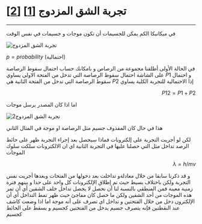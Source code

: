 
# تجربة الشق المزدوج [[1]]([https://translate.google.com/?sl=auto&tl=ar&op=translate](https://www.youtube.com/watch?v=n2td1lTYcbk)) [[2]](https://ar.wikipedia.org/wiki/%D8%AA%D8%AC%D8%B1%D8%A8%D8%A9_%D8%A7%D9%84%D8%B4%D9%82_%D8%A7%D9%84%D9%85%D8%B2%D8%AF%D9%88%D8%AC) 
---


في ميكانيكا الكم يمكن للجسيمات أن تكون  موجات و جسيمات في نفس الوقت


![تجربة الشق المزدوج](~/images/Double_slit_experiment.png)




$p = probability$ (احتمالية)

في الحالة الأولى أطلقنا مجموعة من الرصاص و بامكانك حساب احتمال سقوط الرصاصة على الشاشة 
احتمال سقوط الرصاصة التي تدخل  من الفتحة الاولى يساوي $P1$ و احتمال سقوط الرصاصة التي تدخل  من الفتحة  الثانية هي $P2$
إذا الاحتمالية للتجربة الكلية يساوي  

<div align="right">

$P12=P1+P2$ 

</div>
اما اذا كان المصدر يرسل موجات 


![تجربة الشق المزدوج2](~/images/singlephoton.png)

هذا في حال كان المقذوف جسيم مثل الرصاصة او موجة في المثال الثاني 

لكن لو أجريت التجربة على إلكترونات فماذا سيحصل 
بعد إجراء التجربة ظهر على حائط الرصد تداخل مثل التي حصلنا عليها في التجربة الثانية اي ان الالكترونات سلكت سلوك الموجات 
<div align="right">

 $\lambda = h/mv$
 
</div>
و قد ذكرنا سابقا من خلال معادلةو تداخلت بعد دخولها من الفتحات  
وبعدها أجريت نفس التجربة ولكن باختلاف بسيط حيث تم إطلاق الإلكترونات كل واحد على حدا و بينهم فترة زمنية معينة 
فمن المنطقي بالنسبة لنا أن نحصل لا يحصل تداخل خلف الشقين أي أن تمر هذه الموجات من أحد الشقين ولكن ما حصل كان مفاجئ حيث ظهر نمط التداخل أي أن الإلكترون دخل من خلال الفتحتين و تداخل اي تصرف على أنه موجة اما اذا وضعت كاشف عند النقطتين فإنه يتصرف جسيم يدخل من الفتحتين كجسيم و يسقط على الحائط كجسيم     



